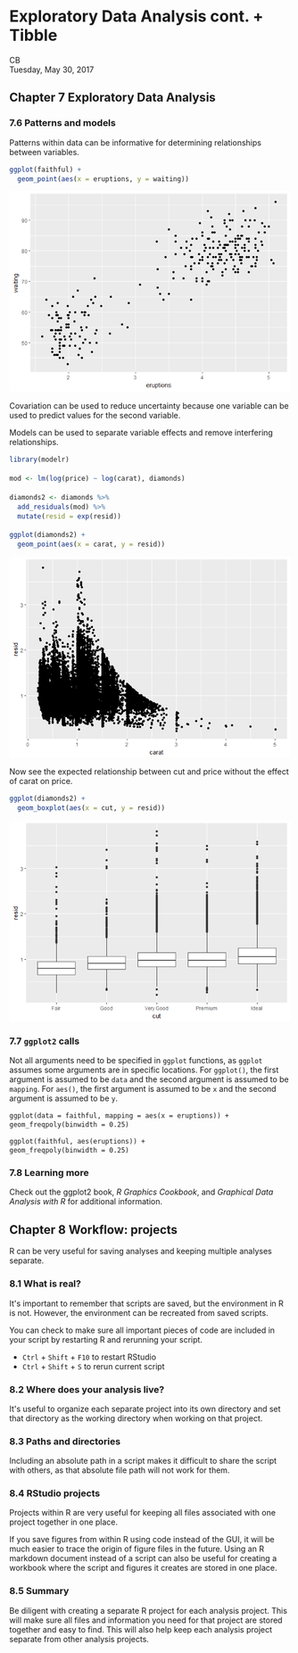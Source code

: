 # Exploratory Data Analysis cont. + Tibble
CB  
Tuesday, May 30, 2017  


## Chapter 7 Exploratory Data Analysis

### 7.6 Patterns and models

Patterns within data can be informative for determining relationships between variables. 


```r
ggplot(faithful) + 
  geom_point(aes(x = eruptions, y = waiting))
```

![](EDA_Tibble_files/figure-html/unnamed-chunk-2-1.png)<!-- -->

Covariation can be used to reduce uncertainty because one variable can be used to predict values for the second variable.

Models can be used to separate variable effects and remove interfering relationships.


```r
library(modelr)

mod <- lm(log(price) ~ log(carat), diamonds)

diamonds2 <- diamonds %>% 
  add_residuals(mod) %>% 
  mutate(resid = exp(resid))

ggplot(diamonds2) + 
  geom_point(aes(x = carat, y = resid))
```

![](EDA_Tibble_files/figure-html/unnamed-chunk-3-1.png)<!-- -->

Now see the expected relationship between cut and price without the effect of carat on price.

```r
ggplot(diamonds2) + 
  geom_boxplot(aes(x = cut, y = resid))
```

![](EDA_Tibble_files/figure-html/unnamed-chunk-4-1.png)<!-- -->

### 7.7 `ggplot2` calls

Not all arguments need to be specified in `ggplot` functions, as `ggplot` assumes some arguments are in specific locations. For `ggplot()`, the first argument is assumed to be `data` and the second argument is assumed to be `mapping`. For `aes()`, the first argument is assumed to be `x` and the second argument is assumed to be `y`. 
```
ggplot(data = faithful, mapping = aes(x = eruptions)) + 
geom_freqpoly(binwidth = 0.25) 
```
```
ggplot(faithful, aes(eruptions)) + 
geom_freqpoly(binwidth = 0.25)
```

### 7.8 Learning more

Check out the ggplot2 book, *R Graphics Cookbook*, and *Graphical Data Analysis with R* for additional information.

## Chapter 8 Workflow: projects

R can be very useful for saving analyses and keeping multiple analyses separate. 

### 8.1 What is real?

It's important to remember that scripts are saved, but the environment in R is not. However, the environment can be recreated from saved scripts. 

You can check to make sure all important pieces of code are included in your script by restarting R and rerunning your script. 

* `Ctrl` + `Shift` + `F10` to restart RStudio
* `Ctrl` + `Shift` + `S` to rerun current script

### 8.2 Where does your analysis live?

It's useful to organize each separate project into its own directory and set that directory as the working directory when working on that project.

### 8.3 Paths and directories

Including an absolute path in a script makes it difficult to share the script with others, as that absolute file path will not work for them. 

### 8.4 RStudio projects

Projects within R are very useful for keeping all files associated with one project together in one place. 

If you save figures from within R using code instead of the GUI, it will be much easier to trace the origin of figure files in the future. Using an R markdown document instead of a script can also be useful for creating a workbook where the script and figures it creates are stored in one place. 

### 8.5 Summary

Be diligent with creating a separate R project for each analysis project. This will make sure all files and information you need for that project are stored together and easy to find. This will also help keep each analysis project separate from other analysis projects. 

